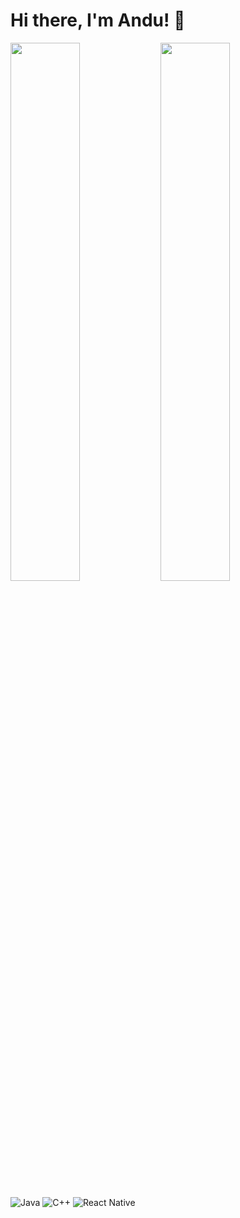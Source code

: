 # Hi there, I'm Andu! 👋

<img align="left" width="47%" src="https://github-readme-stats.vercel.app/api?username=andusch&show_icons=true&theme=radical"/>

<img algin="left" width="47%" src="https://github-readme-stats.vercel.app/api/top-langs/?username=andusch&layout=compact"/>



<p float="left">
<img algin="left" alt="Java" src="https://img.shields.io/badge/java-%23ED8B00.svg?style=for-the-badge&logo=java&logoColor=white">
<img algin="center" alt="C++" src="https://img.shields.io/badge/c++-%2300599C.svg?style=for-the-badge&logo=c%2B%2B&logoColor=white">
<img algin="right" alt="React Native" src="https://img.shields.io/badge/react_native-%2320232a.svg?style=for-the-badge&logo=react&logoColor=%2361DAFB">
</p>


